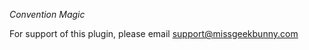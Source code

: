*Convention Magic*

For support of this plugin, please email [support@missgeekbunny.com](mailto:support@missgeekbunny.com)
